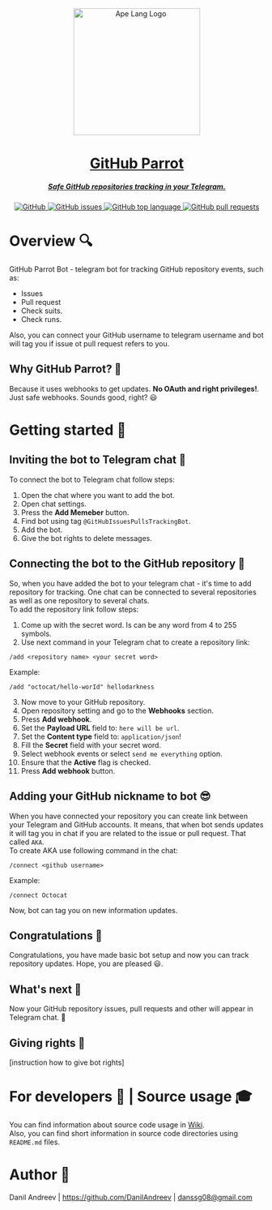 <a href="#">
    <div align="center">
        <img alt="Ape Lang Logo" height="250" src="https://github.com/DanilAndreev/github-tracker-telegram-bot/blob/master/media/bot-logo.svg"/>
    </div>
    <div align="center">
        <h1>GitHub Parrot</h1>
        <h5>Safe GitHub repositories tracking in your Telegram.</h5>
    </div>
    <div align="center">
        <img alt="GitHub" src="https://img.shields.io/github/license/DanilAndreev/github-tracker-telegram-bot"/>
        <img alt="GitHub issues" src="https://img.shields.io/github/issues-raw/DanilAndreev/github-tracker-telegram-bot">
        <img alt="GitHub top language" src="https://img.shields.io/github/languages/top/DanilAndreev/github-tracker-telegram-bot">
        <img alt="GitHub pull requests" src="https://img.shields.io/github/issues-pr/DanilAndreev/github-tracker-telegram-bot">
    </div>   
</a>

# Overview :mag:
GitHub Parrot Bot - telegram bot for tracking GitHub repository events, such as:
- Issues
- Pull request
- Check suits.
- Check runs.

Also, you can connect your GitHub username to telegram username and bot will tag you if issue ot pull request refers to you.

## Why GitHub Parrot? :thought_balloon:
Because it uses webhooks to get updates. __No OAuth and right privileges!__. Just safe webhooks. Sounds good, right? :smiley: 

# Getting started :crystal_ball:
## Inviting the bot to Telegram chat :satellite:
To connect the bot to Telegram chat follow steps:
1. Open the chat where you want to add the bot.
2. Open chat settings.
3. Press the __Add Memeber__ button.
4. Find bot using tag ```@GitHubIssuesPullsTrackingBot```.
5. Add the bot.
6. Give the bot rights to delete messages.

## Connecting the bot to the __GitHub__ repository :link:
So, when you have added the bot to your telegram chat - it's time to add repository for tracking. One chat can be connected to several repositories as well as one repository to several chats.  
To add the repository link follow steps:
1. Come up with the secret word. Is can be any word from 4 to 255 symbols.
2. Use next command in your Telegram chat to create a repository link: 
  ```
  /add <repository name> <your secret word>
  ```
  Example:
  ```
  /add "octocat/hello-worId" hellodarkness
  ```
3. Now move to your GitHub repository.
4. Open repository setting and go to the __Webhooks__ section.
5. Press __Add webhook__.
6. Set the __Payload URL__ field to: ``` here will be url ```.
7. Set the __Content type__ field to: ```application/json```!
8. Fill the __Secret__ field with your secret word.
9. Select webhook events or select ```send me everything``` option.
10. Ensure that the __Active__ flag is checked.
11. Press __Add webhook__ button.

## Adding your GitHub nickname to bot :sunglasses:
When you have connected your repository you can create link between your Telegram and GitHub accounts. It means, that when bot sends updates it will tag you in chat if you are related to the issue or pull request. That called ```AKA```.  
To create AKA use following command in the chat:
```
/connect <github username>
```
Example:
```
/connect Octocat
```
Now, bot can tag you on new information updates.

## Congratulations :rocket:
Congratulations, you have made basic bot setup and now you can track repository updates. Hope, you are pleased :smiley:.

## What's next :thought_balloon:
Now your GitHub repository issues, pull requests and other will appear in Telegram chat. :bell:

## Giving rights :cop:
[instruction how to give bot rights]

# For developers :wrench: | Source usage :mortar_board:
You can find information about source code usage in [Wiki](https://github.com/DanilAndreev/github-parrot-bot/wiki).  
Also, you can find short information in source code directories using ```README.md``` files. 

# Author :ghost:
Danil Andreev | https://github.com/DanilAndreev | danssg08@gmail.com
